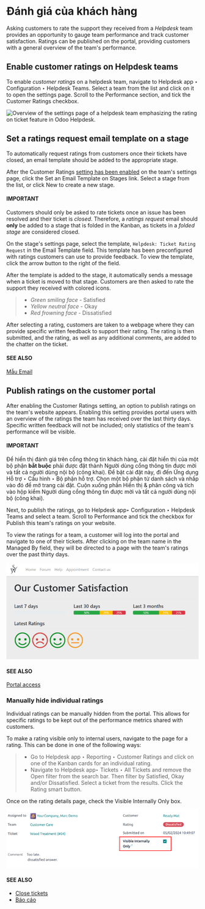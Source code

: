 # Đánh giá của khách hàng

Asking customers to rate the support they received from a *Helpdesk* team provides an opportunity to
gauge team performance and track customer satisfaction. Ratings can be published on the portal,
providing customers with a general overview of the team's performance.

<a id="helpdesk-enable-ratings"></a>

## Enable customer ratings on Helpdesk teams

To enable *customer ratings* on a helpdesk team, navigate to Helpdesk app ‣
Configuration ‣ Helpdesk Teams. Select a team from the list and click on it to open the settings
page. Scroll to the Performance section, and tick the Customer Ratings
checkbox.

![Overview of the settings page of a helpdesk team emphasizing the rating on ticket feature
in Odoo Helpdesk.](../../../../.gitbook/assets/ratings-enable.png)

## Set a ratings request email template on a stage

To automatically request ratings from customers once their tickets have closed, an email template
should be added to the appropriate stage.

After the Customer Ratings [setting has been enabled](#helpdesk-enable-ratings) on
the team's settings page, click the Set an Email Template on Stages link. Select a stage
from the list, or click New to create a new stage.

#### IMPORTANT
Customers should only be asked to rate tickets once an issue has been resolved and their ticket
is *closed*. Therefore, a *ratings request* email should **only** be added to a stage that is
folded in the Kanban, as tickets in a *folded stage* are considered closed.

On the stage's settings page, select the template, `Helpdesk: Ticket Rating Request` in the
Email Template field. This template has been preconfigured with ratings customers can
use to provide feedback. To view the template, click the arrow button to the right of the field.

After the template is added to the stage, it automatically sends a message when a ticket is moved to
that stage. Customers are then asked to rate the support they received with colored icons.

> - *Green smiling face* - Satisfied
> - *Yellow neutral face* - Okay
> - *Red frowning face* - Dissatisfied

After selecting a rating, customers are taken to a webpage where they can provide specific written
feedback to support their rating. The rating is then submitted, and the rating, as well as any
additional comments, are added to the chatter on the ticket.

#### SEE ALSO
[Mẫu Email](../../../general/companies/email_template.md)

## Publish ratings on the customer portal

After enabling the Customer Ratings setting, an option to publish ratings on the team's
website appears. Enabling this setting provides portal users with an overview of the ratings the
team has received over the last thirty days. Specific written feedback will not be included; only
statistics of the team's performance will be visible.

#### IMPORTANT
Để hiển thị đánh giá trên cổng thông tin khách hàng, cài đặt hiển thị của một bộ phận **bắt buộc** phải được đặt thành Người dùng cổng thông tin được mời và tất cả người dùng nội bộ (công khai). Để bật cài đặt này, đi đến Ứng dụng Hỗ trợ ‣ Cấu hình ‣ Bộ phận hỗ trợ. Chọn một bộ phận từ danh sách và nhấp vào đó để mở trang cài đặt. Cuộn xuống phần Hiển thị & phân công và tích vào hộp kiểm Người dùng cổng thông tin được mời và tất cả người dùng nội bộ (công khai).

Next, to publish the ratings, go to Helpdesk app‣ Configuration ‣ Helpdesk
Teams and select a team. Scroll to Performance and tick the checkbox for
Publish this team's ratings on your website.

To view the ratings for a team, a customer will log into the portal and navigate to one of their
tickets. After clicking on the team name in the Managed By field, they will be directed
to a page with the team's ratings over the past thirty days.

![View of the ratings performance overview from the customer portal.](../../../../.gitbook/assets/ratings-portal-overview.png)

#### SEE ALSO
[Portal access](../../../general/users/portal.md)

### Manually hide individual ratings

Individual ratings can be manually hidden from the portal. This allows for specific ratings to be
kept out of the performance metrics shared with customers.

To make a rating visible only to internal users, navigate to the page for a rating. This can be done
in one of the following ways:

> - Go to Helpdesk app ‣ Reporting ‣ Customer Ratings and click on one of the
>   Kanban cards for an individual rating.
> - Navigate to Helpdesk app‣ Tickets ‣ All Tickets and remove the
>   Open filter from the search bar. Then filter by Satisfied,
>   Okay and/or Dissatisfied. Select a ticket from the results. Click the
>   Rating smart button.

Once on the rating details page, check the Visible Internally Only box.

![View of the ratings performance overview from the customer portal.](../../../../.gitbook/assets/ratings-keep-internal.png)

#### SEE ALSO
- [Close tickets](../advanced/close_tickets.md)
- [Báo cáo](reports.md)
